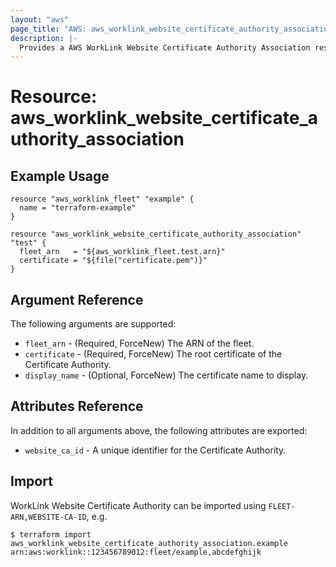 ```yaml
---
layout: "aws"
page_title: "AWS: aws_worklink_website_certificate_authority_association"
description: |-
  Provides a AWS WorkLink Website Certificate Authority Association resource.
---
```


# Resource: aws_worklink_website_certificate_authority_association

## Example Usage

```hcl
resource "aws_worklink_fleet" "example" {
  name = "terraform-example"
}

resource "aws_worklink_website_certificate_authority_association" "test" {
  fleet_arn   = "${aws_worklink_fleet.test.arn}"
  certificate = "${file("certificate.pem")}"
}
```

## Argument Reference

The following arguments are supported:

* `fleet_arn` - (Required, ForceNew) The ARN of the fleet.
* `certificate` - (Required, ForceNew) The root certificate of the Certificate Authority.
* `display_name` - (Optional, ForceNew) The certificate name to display.

## Attributes Reference

In addition to all arguments above, the following attributes are exported:

* `website_ca_id` - A unique identifier for the Certificate Authority.


## Import

WorkLink Website Certificate Authority can be imported using `FLEET-ARN,WEBSITE-CA-ID`, e.g.

```
$ terraform import aws_worklink_website_certificate_authority_association.example arn:aws:worklink::123456789012:fleet/example,abcdefghijk
```
